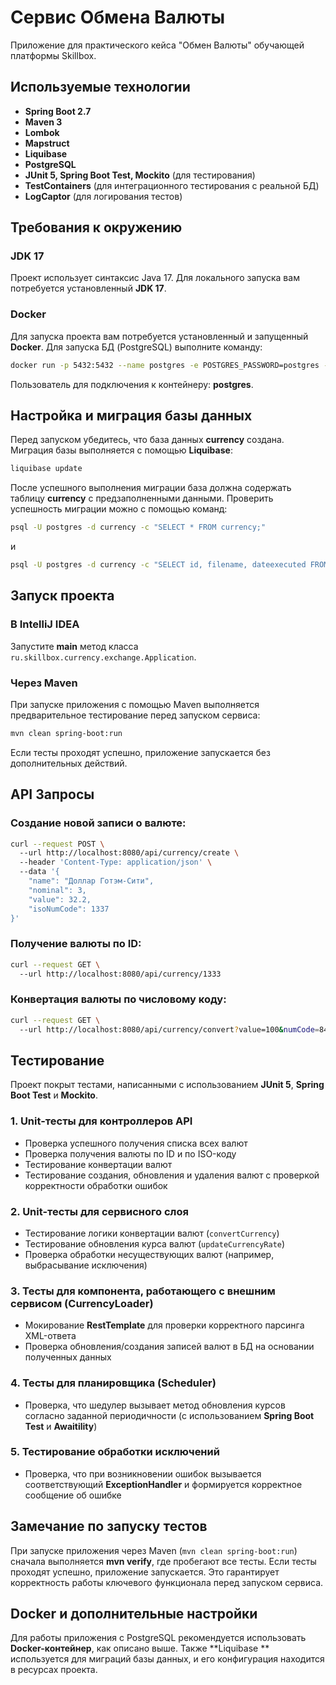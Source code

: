 # Сервис Обмена Валюты

Приложение для практического кейса "Обмен Валюты" обучающей платформы Skillbox.

## Используемые технологии

- **Spring Boot 2.7**
- **Maven 3**
- **Lombok**
- **Mapstruct**
- **Liquibase**
- **PostgreSQL**
- **JUnit 5, Spring Boot Test, Mockito** (для тестирования)
- **TestContainers** (для интеграционного тестирования с реальной БД)
- **LogCaptor** (для логирования тестов)

## Требования к окружению

### JDK 17

Проект использует синтаксис Java 17. Для локального запуска вам потребуется установленный **JDK 17**.

### Docker

Для запуска проекта вам потребуется установленный и запущенный **Docker**. Для запуска БД (PostgreSQL) выполните
команду:
```bash
docker run -p 5432:5432 --name postgres -e POSTGRES_PASSWORD=postgres -d postgres
```

Пользователь для подключения к контейнеру: **postgres**.

## Настройка и миграция базы данных

Перед запуском убедитесь, что база данных **currency** создана. Миграция базы выполняется с помощью **Liquibase**:
```bash
liquibase update
```

После успешного выполнения миграции база должна содержать таблицу **currency** с предзаполненными данными.
Проверить успешность миграции можно с помощью команд:
```bash
psql -U postgres -d currency -c "SELECT * FROM currency;"
```

и
```bash
psql -U postgres -d currency -c "SELECT id, filename, dateexecuted FROM databasechangelog ORDER BY dateexecuted DESC;"
```

## Запуск проекта

### В IntelliJ IDEA

Запустите **main** метод класса `ru.skillbox.currency.exchange.Application`.

### Через Maven

При запуске приложения с помощью Maven выполняется предварительное тестирование перед запуском сервиса:
```bash
mvn clean spring-boot:run
```

Если тесты проходят успешно, приложение запускается без дополнительных действий.

## API Запросы

### Создание новой записи о валюте:
```bash
curl --request POST \  
  --url http://localhost:8080/api/currency/create \  
  --header 'Content-Type: application/json' \  
  --data '{
    "name": "Доллар Готэм-Сити",
    "nominal": 3,
    "value": 32.2,
    "isoNumCode": 1337
}'
```

### Получение валюты по ID:
```bash
curl --request GET \  
  --url http://localhost:8080/api/currency/1333
```

### Конвертация валюты по числовому коду:
```bash
curl --request GET \  
  --url http://localhost:8080/api/currency/convert?value=100&numCode=840
```

## Тестирование

Проект покрыт тестами, написанными с использованием **JUnit 5**, **Spring Boot Test** и **Mockito**.

### **1. Unit-тесты для контроллеров API**

- Проверка успешного получения списка всех валют
- Проверка получения валюты по ID и по ISO-коду
- Тестирование конвертации валют
- Тестирование создания, обновления и удаления валют с проверкой корректности обработки ошибок

### **2. Unit-тесты для сервисного слоя**

- Тестирование логики конвертации валют (`convertCurrency`)
- Тестирование обновления курса валют (`updateCurrencyRate`)
- Проверка обработки несуществующих валют (например, выбрасывание исключения)

### **3. Тесты для компонента, работающего с внешним сервисом (CurrencyLoader)**

- Мокирование **RestTemplate** для проверки корректного парсинга XML-ответа
- Проверка обновления/создания записей валют в БД на основании полученных данных

### **4. Тесты для планировщика (Scheduler)**

- Проверка, что шедулер вызывает метод обновления курсов согласно заданной периодичности (с использованием **Spring Boot
  Test** и **Awaitility**)

### **5. Тестирование обработки исключений**

- Проверка, что при возникновении ошибок вызывается соответствующий **ExceptionHandler** и формируется корректное
  сообщение об ошибке

## Замечание по запуску тестов

При запуске приложения через Maven (`mvn clean spring-boot:run`) сначала выполняется **mvn verify**, где пробегают все
тесты. Если тесты проходят успешно, приложение запускается. Это гарантирует корректность работы ключевого функционала
перед запуском сервиса.

## Docker и дополнительные настройки

Для работы приложения с PostgreSQL рекомендуется использовать **Docker-контейнер**, как описано выше. Также **Liquibase
** используется для миграций базы данных, и его конфигурация находится в ресурсах проекта.

